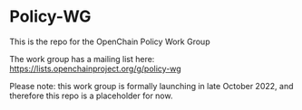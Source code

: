 # Policy-WG
This is the repo for the OpenChain Policy Work Group

The work group has a mailing list here:
https://lists.openchainproject.org/g/policy-wg

Please note: this work group is formally launching in late October 2022, and therefore this repo is a placeholder for now.